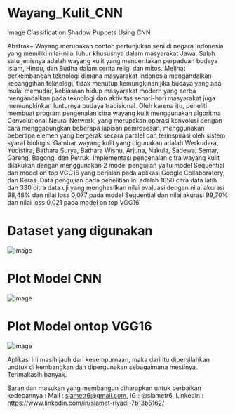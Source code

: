 # Wayang_Kulit_CNN
Image Classification Shadow Puppets Using CNN 

Abstrak− Wayang merupakan contoh pertunjukan seni di negara Indonesia yang memiliki nilai-nilai luhur khususnya dalam masyarakat Jawa. Salah satu jenisnya adalah wayang kulit yang menceritakan perpaduan budaya Islam, Hindu, dan Budha dalam cerita religi dan mitos. Melihat perkembangan teknologi dimana masyarakat Indonesia mengandalkan kecanggihan teknologi, tidak menutup kemungkinan jika budaya yang ada mulai memudar, kebiasaan hidup masyarakat modern yang serba mengandalkan pada teknologi dan aktivitas sehari-hari masyarakat juga memungkinkan lunturnya budaya tradisional. Oleh karena itu, peneliti membuat program pengenalan citra wayang kulit menggunakan algoritma Convolutional Neural Network, yang merupakan operasi konvolusi dengan cara menggabungkan beberapa lapisan pemrosesan, menggunakan beberapa elemen yang bergerak secara paralel dan terinspirasi oleh sistem syaraf biologis. Gambar wayang kulit yang digunakan adalah Werkudara, Yudistira, Bathara Surya, Bathara Wisnu, Arjuna, Nakula, Sadewa, Semar, Gareng, Bagong, dan Petruk. Implementasi pengenalan citra wayang kulit dilakukan dengan menggunakan 2 model pengujian yaitu model Sequential dan model on top VGG16 yang berjalan pada aplikasi Google Collaboratory, dan Keras. Data pengujian pada penelitian ini adalah 1850 citra data latih dan 330 citra data uji yang menghasilkan nilai evaluasi dengan nilai akurasi 98,48% dan nilai loss 0,077 pada model Sequential dan nilai akurasi 99,70% dan nilai loss 0,021 pada model on top VGG16.

# Dataset yang digunakan
![image](https://user-images.githubusercontent.com/53107522/128457765-da359b73-79a7-41da-9e70-35c217d3e558.png)

# Plot Model CNN
![image](https://user-images.githubusercontent.com/53107522/128457842-8a275968-5464-4c0e-9dd7-8fe0ecaee01b.png)

# Plot Model ontop VGG16
![image](https://user-images.githubusercontent.com/53107522/128457904-4aa3fa9d-5648-48aa-8f62-4a905c865c7d.png)

Aplikasi ini masih jauh dari kesempurnaan, maka dari itu dipersilahkan undtuk di kembangkan dan dipergunakan sebagaimana mestinya. 
Terimakasih banyak.

Saran dan masukan yang membangun diharapkan untuk perbaikan kedepannya :
Mail : slametr6@gmail.com, 
IG : @slametr6, 
Linkedin : https://www.linkedin.com/in/slamet-riyadi-7b13b5162/
